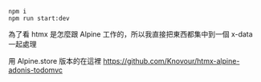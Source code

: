 ```
npm i
npm run start:dev
```

為了看 htmx 是怎麼跟 Alpine 工作的，所以我直接把東西都集中到一個 x-data 一起處理

用 Alpine.store 版本的在這裡
https://github.com/Knovour/htmx-alpine-adonis-todomvc
